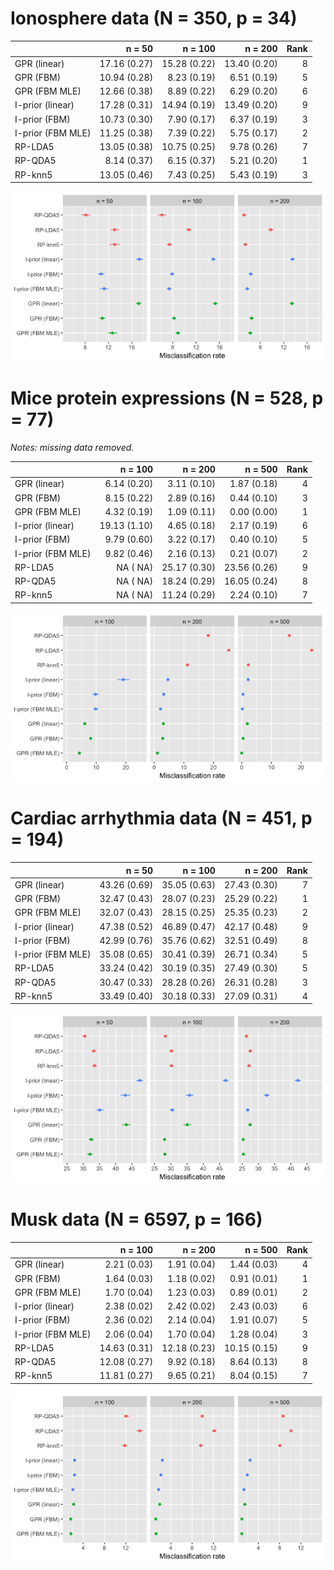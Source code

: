 # Ionosphere data (N = 350, p = 34)

|                  |       n = 50|      n = 100|      n = 200| Rank|
|:-----------------|------------:|------------:|------------:|----:|
|GPR (linear)      | 17.16 (0.27)| 15.28 (0.22)| 13.40 (0.20)|    8|
|GPR (FBM)         | 10.94 (0.28)|  8.23 (0.19)|  6.51 (0.19)|    5|
|GPR (FBM MLE)     | 12.66 (0.38)|  8.89 (0.22)|  6.29 (0.20)|    6|
|I-prior (linear)  | 17.28 (0.31)| 14.94 (0.19)| 13.49 (0.20)|    9|
|I-prior (FBM)     | 10.73 (0.30)|  7.90 (0.17)|  6.37 (0.19)|    3|
|I-prior (FBM MLE) | 11.25 (0.38)|  7.39 (0.22)|  5.75 (0.17)|    2|
|RP-LDA5           | 13.05 (0.38)| 10.75 (0.25)|  9.78 (0.26)|    7|
|RP-QDA5           |  8.14 (0.37)|  6.15 (0.37)|  5.21 (0.20)|    1|
|RP-knn5           | 13.05 (0.46)|  7.43 (0.25)|  5.43 (0.19)|    3|

![](figure/ionosphere.png)

# Mice protein expressions (N = 528, p = 77)

*Notes: missing data removed.*

|                  |      n = 100|      n = 200|      n = 500| Rank|
|:-----------------|------------:|------------:|------------:|----:|
|GPR (linear)      |  6.14 (0.20)|  3.11 (0.10)|  1.87 (0.18)|    4|
|GPR (FBM)         |  8.15 (0.22)|  2.89 (0.16)|  0.44 (0.10)|    3|
|GPR (FBM MLE)     |  4.32 (0.19)|  1.09 (0.11)|  0.00 (0.00)|    1|
|I-prior (linear)  | 19.13 (1.10)|  4.65 (0.18)|  2.17 (0.19)|    6|
|I-prior (FBM)     |  9.79 (0.60)|  3.22 (0.17)|  0.40 (0.10)|    5|
|I-prior (FBM MLE) |  9.82 (0.46)|  2.16 (0.13)|  0.21 (0.07)|    2|
|RP-LDA5           |    NA (  NA)| 25.17 (0.30)| 23.56 (0.26)|    9|
|RP-QDA5           |    NA (  NA)| 18.24 (0.29)| 16.05 (0.24)|    8|
|RP-knn5           |    NA (  NA)| 11.24 (0.29)|  2.24 (0.10)|    7|

![](figure/mice.png)

# Cardiac arrhythmia data (N = 451, p = 194)

|                  |       n = 50|      n = 100|      n = 200| Rank|
|:-----------------|------------:|------------:|------------:|----:|
|GPR (linear)      | 43.26 (0.69)| 35.05 (0.63)| 27.43 (0.30)|    7|
|GPR (FBM)         | 32.47 (0.43)| 28.07 (0.23)| 25.29 (0.22)|    1|
|GPR (FBM MLE)     | 32.07 (0.43)| 28.15 (0.25)| 25.35 (0.23)|    2|
|I-prior (linear)  | 47.38 (0.52)| 46.89 (0.47)| 42.17 (0.48)|    9|
|I-prior (FBM)     | 42.99 (0.76)| 35.76 (0.62)| 32.51 (0.49)|    8|
|I-prior (FBM MLE) | 35.08 (0.65)| 30.41 (0.39)| 26.71 (0.34)|    5|
|RP-LDA5           | 33.24 (0.42)| 30.19 (0.35)| 27.49 (0.30)|    5|
|RP-QDA5           | 30.47 (0.33)| 28.28 (0.26)| 26.31 (0.28)|    3|
|RP-knn5           | 33.49 (0.40)| 30.18 (0.33)| 27.09 (0.31)|    4|

![](figure/cardiac.png)

# Musk data (N = 6597, p = 166)

|                  |      n = 100|      n = 200|      n = 500| Rank|
|:-----------------|------------:|------------:|------------:|----:|
|GPR (linear)      |  2.21 (0.03)|  1.91 (0.04)|  1.44 (0.03)|    4|
|GPR (FBM)         |  1.64 (0.03)|  1.18 (0.02)|  0.91 (0.01)|    1|
|GPR (FBM MLE)     |  1.70 (0.04)|  1.23 (0.03)|  0.89 (0.01)|    2|
|I-prior (linear)  |  2.38 (0.02)|  2.42 (0.02)|  2.43 (0.03)|    6|
|I-prior (FBM)     |  2.36 (0.02)|  2.14 (0.04)|  1.91 (0.07)|    5|
|I-prior (FBM MLE) |  2.06 (0.04)|  1.70 (0.04)|  1.28 (0.04)|    3|
|RP-LDA5           | 14.63 (0.31)| 12.18 (0.23)| 10.15 (0.15)|    9|
|RP-QDA5           | 12.08 (0.27)|  9.92 (0.18)|  8.64 (0.13)|    8|
|RP-knn5           | 11.81 (0.27)|  9.65 (0.21)|  8.04 (0.15)|    7|

![](figure/musk.png)
